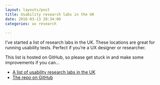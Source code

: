 ```yaml
---
layout: layouts/post   
title: Usability research labs in the UK  
date: 2016-03-13 20:34:00  
categories: ux research
  
---
```


I’ve started a list of research labs in the UK. These locations are great for running usability tests. Perfect if you’re a UX designer or researcher.

<!--more-->

This list is hosted on GitHub, so please get stuck in and make some improvements if you can…

- [A list of usability research labs in the UK](http://benjystanton.github.io/usability-labs/)
- [The repo on GitHub](https://github.com/benjystanton/usability-labs)


